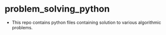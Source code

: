 # problem_solving_python

 - This repo contains python files containing solution to various algorithmic problems.
